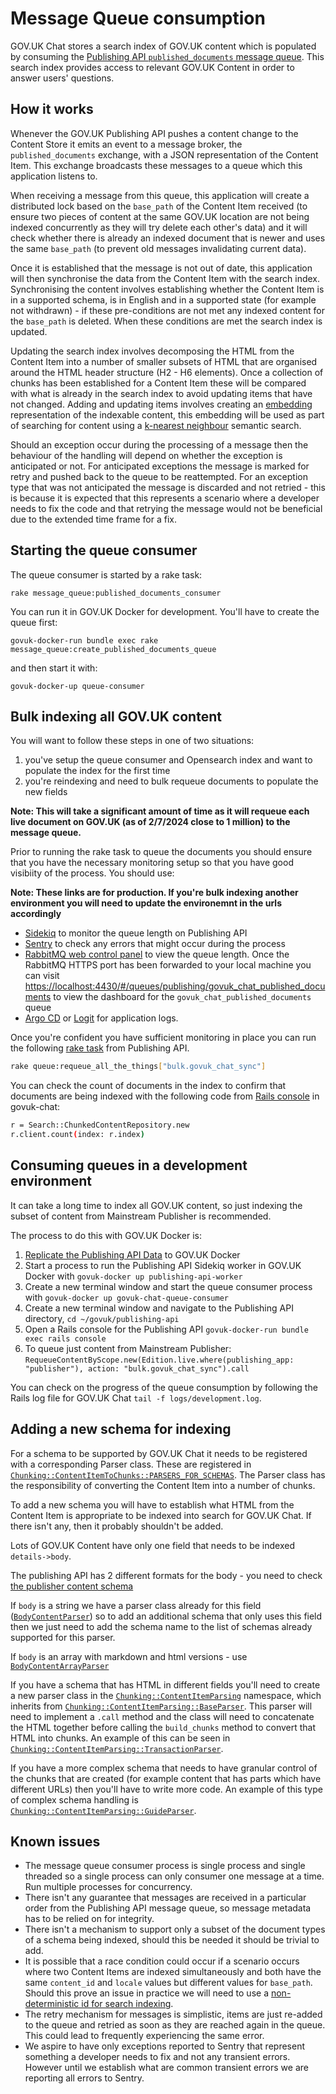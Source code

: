 # Message Queue consumption

GOV.UK Chat stores a search index of GOV.UK content which is populated by consuming the [Publishing API `published_documents` message queue](https://github.com/alphagov/publishing-api/blob/main/docs/rabbitmq.md). This search index provides access to relevant GOV.UK Content in order to answer users' questions.

## How it works

Whenever the GOV.UK Publishing API pushes a content change to the Content Store it emits an event to a message broker, the `published_documents` exchange, with a JSON representation of the Content Item. This exchange broadcasts these messages to a queue which this application listens to.

When receiving a message from this queue, this application will create a distributed lock based on the `base_path` of the Content Item received (to ensure two pieces of content at the same GOV.UK location are not being indexed concurrently as they will try delete each other's data) and it will check whether there is already an indexed document that is newer and uses the same `base_path` (to prevent old messages invalidating current data).

Once it is established that the message is not out of date, this application will then synchronise the data from the Content Item with the search index. Synchronising the content involves establishing whether the Content Item is in a supported schema, is in English and in a supported state (for example not withdrawn) - if these pre-conditions are not met any indexed content for the `base_path` is deleted. When these conditions are met the search index is updated.

Updating the search index involves decomposing the HTML from the Content Item into a number of smaller subsets of HTML that are organised around the HTML header structure (H2 - H6 elements). Once a collection of chunks has been established for a Content Item these will be compared with what is already in the search index to avoid updating items that have not changed. Adding and updating items involves creating an [embedding](https://platform.openai.com/docs/guides/embeddings) representation of the indexable content, this embedding will be used as part of searching for content using a [k-nearest neighbour](https://en.wikipedia.org/wiki/K-nearest_neighbors_algorithm) semantic search.

Should an exception occur during the processing of a message then the behaviour of the handling will depend on whether the exception is anticipated or not. For anticipated exceptions the message is marked for retry and pushed back to the queue to be reattempted. For an exception type that was not anticipated the message is discarded and not retried - this is because it is expected that this represents a scenario where a developer needs to fix the code and that retrying the message would not be beneficial due to the extended time frame for a fix.

## Starting the queue consumer

The queue consumer is started by a rake task:

```
rake message_queue:published_documents_consumer
```

You can run it in GOV.UK Docker for development. You'll have to create the queue first:

```
govuk-docker-run bundle exec rake message_queue:create_published_documents_queue
```

and then start it with:

```
govuk-docker-up queue-consumer
```

## Bulk indexing all GOV.UK content

You will want to follow these steps in one of two situations:

1. you've setup the queue consumer and Opensearch index and want to populate the index for the first time
2. you're reindexing and need to bulk requeue documents to populate the new fields

**Note: This will take a significant amount of time as it will requeue each live document on GOV.UK (as of 2/7/2024 close to 1 million) to the message queue.**

Prior to running the rake task to queue the documents you should ensure that you have the necessary monitoring setup so that you have good visibiity
of the process. You should use:

**Note: These links are for production. If you're bulk indexing another environment you will need to update the environemnt in the urls accordingly**

- [Sidekiq](https://grafana.eks.production.govuk.digital/d/sidekiq-queues/sidekiq3a-queue-length-max-delay?orgId=1&var-namespace=apps&var-app=publishing-api-worker) to monitor the queue length
on Publishing API
- [Sentry](https://govuk.sentry.io/issues/?environment=production&project=4507072589070336&statsPeriod=14d) to check any errors that might occur during the process
- [RabbitMQ web control panel](https://docs.publishing.service.gov.uk/manual/amazonmq.html) to view the queue length. Once the RabbitMQ HTTPS port has been forwarded to your local machine you can visit [https://localhost:4430/#/queues/publishing/govuk_chat_published_documents](https://localhost:4430/#/queues/publishing/govuk_chat_published_documents) to view the dashboard for the `govuk_chat_published_documents` queue
- [Argo CD](https://argo.eks.production.govuk.digital/applications/govuk-chat?orphaned=false&resource=) or [Logit](https://dashboard.logit.io/a/1c6b2316-16e2-4ca5-a3df-ff18631b0e74) for application logs.

Once you're confident you have sufficient monitoring in place you can run the following [rake task](https://github.com/alphagov/publishing-api/blob/main/lib/tasks/queue.rake#L41-L52) from Publishing API.

```bash
rake queue:requeue_all_the_things["bulk.govuk_chat_sync"]
```

You can check the count of documents in the index to confirm that documents are being indexed with the following code from [Rails console](https://docs.publishing.service.gov.uk/kubernetes/cheatsheet.html#open-a-rails-console) in govuk-chat:

```bash
r = Search::ChunkedContentRepository.new
r.client.count(index: r.index)
```

## Consuming queues in a development environment

It can take a long time to index all GOV.UK content, so just indexing the subset of content from Mainstream Publisher is recommended.

The process to do this with GOV.UK Docker is:

1. [Replicate the Publishing API Data](https://github.com/alphagov/govuk-docker/blob/main/docs/how-tos.md#how-to-replicate-data-locally) to GOV.UK Docker
2. Start a process to run the Publishing API Sidekiq worker in GOV.UK Docker with `govuk-docker up publishing-api-worker`
3. Create a new terminal window and start the queue consumer process with `govuk-docker up govuk-chat-queue-consumer`
4. Create a new terminal window and navigate to the Publishing API directory, `cd ~/govuk/publishing-api`
5. Open a Rails console for the Publishing API `govuk-docker-run bundle exec rails console`
6. To queue just content from Mainstream Publisher: `RequeueContentByScope.new(Edition.live.where(publishing_app: "publisher"), action: "bulk.govuk_chat_sync").call`

You can check on the progress of the queue consumption by following the Rails log file for GOV.UK Chat `tail -f logs/development.log`.

## Adding a new schema for indexing

For a schema to be supported by GOV.UK Chat it needs to be registered with a corresponding Parser class. These are registered in [`Chunking::ContentItemToChunks::PARSERS_FOR_SCHEMAS`](../lib/chunking/content_item_to_chunks.rb). The Parser class has the responsibility of converting the Content Item into a number of chunks.

To add a new schema you will have to establish what HTML from the Content Item is appropriate to be indexed into search for GOV.UK Chat. If there isn't any, then it probably shouldn't be added.

Lots of GOV.UK Content have only one field that needs to be indexed `details->body`.

The publishing API has 2 different formats for the body - you need to check [the publisher content schema](https://docs.publishing.service.gov.uk/content-schemas/help_page.html#publisher-content-schema)

If `body` is a string we have a parser class already for this field ([`BodyContentParser`](../lib/chunking/content_item_parsing/body_content_parser.rb)) so to add an additional schema that only uses this field then we just need to add the schema name to the list of schemas already supported for this parser.

If `body`  is an array with markdown and html versions - use [`BodyContentArrayParser`](../lib/chunking/content_item_parsing/body_content_array_parser.rb)

If you have a schema that has HTML in different fields you'll need to create a new parser class in the [`Chunking::ContentItemParsing`](../lib/chunking/content_item_parsing/) namespace, which inherits from [`Chunking::ContentItemParsing::BaseParser`](../lib/chunking/content_item_parsing/base_parser.rb). This parser will need to implement a `.call` method and the class will need to concatenate the HTML together before calling the `build_chunks` method to convert that HTML into chunks. An example of this can be seen in [`Chunking::ContentItemParsing::TransactionParser`](../lib/chunking/content_item_parsing/transaction_parser.rb).

If you have a more complex schema that needs to have granular control of the chunks that are created (for example content that has parts which have different URLs) then you'll have to write more code. An example of this type of complex schema handling is [`Chunking::ContentItemParsing::GuideParser`](../lib/chunking/content_item_parsing/guide_parser.rb).

## Known issues

- The message queue consumer process is single process and single threaded so a single process can only consumer one message at a time. Run multiple processes for concurrency.
- There isn't any guarantee that messages are received in a particular order from the Publishing API message queue, so message metadata has to be relied on for integrity.
- There isn't a mechanism to support only a subset of the document types of a schema being indexed, should this be needed it should be trivial to add.
- It is possible that a race condition could occur if a scenario occurs where two Content Items are indexed simultaneously and both have the same `content_id` and `locale` values but different values for `base_path`. Should this prove an issue in practice we will need to use a [non-deterministic id for search indexing](https://github.com/alphagov/govuk-chat/commit/01358a0749ca6f67e371a17602d0cc10c2ab3d34).
-  The retry mechanism for messages is simplistic, items are just re-added to the queue and retried as soon as they are reached again in the queue. This could lead to frequently experiencing the same error.
- We aspire to have only exceptions reported to Sentry that represent something a developer needs to fix and not any transient errors. However until we establish what are common transient errors we are reporting all errors to Sentry.
